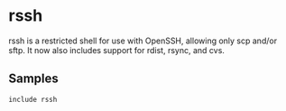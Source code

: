 rssh
====

rssh is a restricted shell for use with OpenSSH, allowing only scp and/or sftp.
It now also includes support for rdist, rsync, and cvs.

Samples
-------
```
include rssh
```
